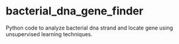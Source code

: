# bacterial_dna_gene_finder
Python code to analyze bacterial dna strand and locate gene using unsupervised learning techniques.
